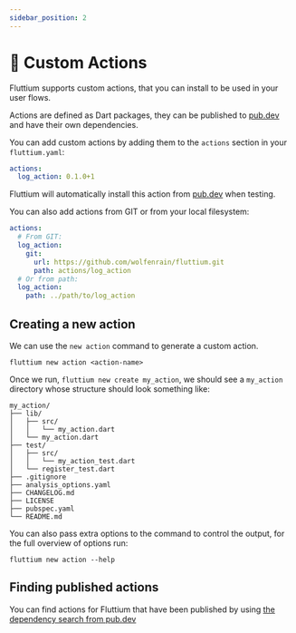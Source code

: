 ```yaml
---
sidebar_position: 2
---
```


# 🎨 Custom Actions

Fluttium supports custom actions, that you can install to be used in your user flows.

Actions are defined as Dart packages, they can be published to [pub.dev](https://pub.dev) and have their own dependencies.

You can add custom actions by adding them to the `actions` section in your `fluttium.yaml`:

```yaml
actions:
  log_action: 0.1.0+1
```

Fluttium will automatically install this action from [pub.dev](https://pub.dev) when testing.

You can also add actions from GIT or from your local filesystem:

```yaml
actions:
  # From GIT:
  log_action:
    git:
      url: https://github.com/wolfenrain/fluttium.git
      path: actions/log_action
  # Or from path:
  log_action:
    path: ../path/to/log_action
```

## Creating a new action

We can use the `new action` command to generate a custom action.

```shell
fluttium new action <action-name>
```

Once we run, `fluttium new create my_action`, we should see a `my_action` directory whose structure should look something like:

```
my_action/
├── lib/
│   ├── src/
│   │   └── my_action.dart
│   └── my_action.dart
├── test/
│   ├── src/
│   │   └── my_action_test.dart
│   └── register_test.dart
├── .gitignore
├── analysis_options.yaml
├── CHANGELOG.md
├── LICENSE
├── pubspec.yaml
└── README.md
```

You can also pass extra options to the command to control the output, for the full overview of
options run:

```shell
fluttium new action --help
```

## Finding published actions

You can find actions for Fluttium that have been published by using [the dependency search from pub.dev](https://pub.dev/packages?q=dependency%3Afluttium)
